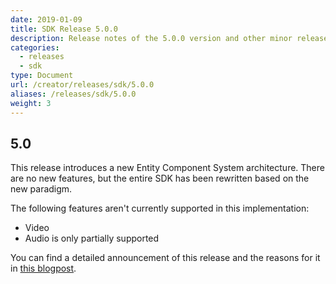 ```yaml
---
date: 2019-01-09
title: SDK Release 5.0.0
description: Release notes of the 5.0.0 version and other minor releases
categories:
  - releases
  - sdk
type: Document
url: /creator/releases/sdk/5.0.0
aliases: /releases/sdk/5.0.0
weight: 3
---
```


## 5.0

This release introduces a new Entity Component System architecture. There are no new features, but the entire SDK has been rewritten based on the new paradigm.

The following features aren't currently supported in this implementation:

- Video
- Audio is only partially supported

You can find a detailed announcement of this release and the reasons for it in [this blogpost](https://decentraland.org/blog/announcements/announcing-decentralands-new-sdk/).
